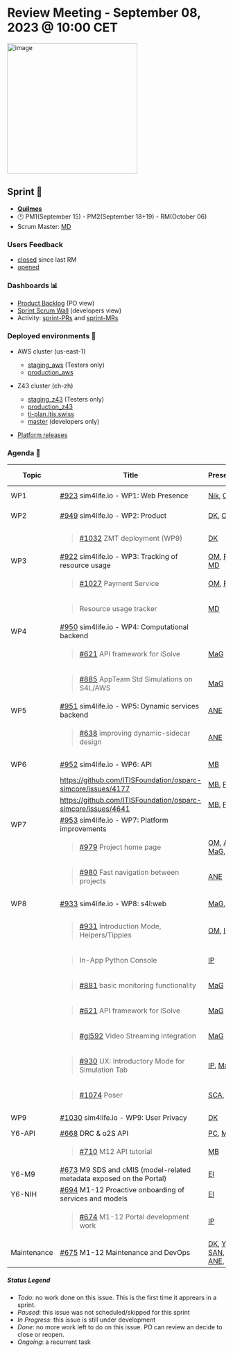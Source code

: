 # Review Meeting - September 08, 2023 @ 10:00 CET

<img width="300" alt="image" src="https://upload.wikimedia.org/wikipedia/commons/thumb/4/40/Quilmes_Logo_Nuevo.png/800px-Quilmes_Logo_Nuevo.png">

## Sprint 🏃
- [**Quilmes**](20230908_Baklava.md)
- 🕐 PM1(September 15) - PM2(September 18+19) - RM(October 06)
- Scrum Master: [MD]

### Users Feedback

- [closed](https://github.com/issues?q=is%3Aissue+user%3AITISFoundation+archived%3Afalse+is%3Aclosed+label%3AFeedback+closed%3A%3E2023-08-14+) since last RM
- [opened](https://github.com/ITISFoundation/osparc-issues/issues?q=is%3Aissue+is%3Aopen+sort%3Areactions)

### Dashboards 📊

- [Product Backlog](https://github.com/orgs/ITISFoundation/projects/13) (PO view)
- [Sprint Scrum Wall](https://github.com/orgs/ITISFoundation/projects/9) (developers view)
- Activity: [sprint-PRs](https://github.com/ITISFoundation/osparc-simcore/milestone/69?closed=1) and [sprint-MRs](https://git.speag.com/groups/oSparc/-/merge_requests)

### Deployed environments 🚀

- AWS cluster (us-east-1)
  - [staging_aws](https://staging.osparc.io) (Testers only)
  - [production_aws](https://osparc.io)
- Z43 cluster (ch-zh)
  - [staging_z43](http://osparc-staging.speag.com) (Testers only)
  - [production_z43](http://osparc.speag.com)
  - [ti-plan.itis.swiss](http://ti-plan.itis.swiss)
  - [master](https://osparc-master.speag.com) (developers only)

- [Platform releases](https://github.com/ITISFoundation/osparc-simcore/releases)


### Agenda 📝

|Topic|Title|Presenter|Status| Start-Time| Duration |
|--|--|--|--|--|--|
|WP1|[#923] sim4life.io - WP1:  Web Presence|[Nik], [OM]|**In Progress**| |2'|
|WP2|[#949] sim4life.io - WP2: Product|[DK], [OM]|**In Progress**| | |
||<blockquote>[#1032] ZMT deployment (WP9)</blockquote>|[DK]|**In Progress**| ||
|WP3|[#922] sim4life.io - WP3: Tracking of resource usage|[OM], [PC], [MD]|**In Progress**| | |
||<blockquote>[#1027] Payment Service</blockquote>|[OM], [PC]|**In Progress**| |10'|
||<blockquote>Resource usage tracker</blockquote>|[MD]|**In Progress**| | |
|WP4|[#950] sim4life.io - WP4: Computational backend||**In Progress**| | |
||<blockquote>[#621] API framework for iSolve</blockquote>|[MaG]|**In Progress**| | |
||<blockquote>[#885] AppTeam Std Simulations on S4L/AWS</blockquote>|[MaG]|**In Progress**| | |
|WP5|[#951] sim4life.io - WP5: Dynamic services backend|[ANE]|**In Progress**| | |
||<blockquote>[#638] improving dynamic-sidecar design</blockquote>|[ANE]|**In Progress**| ||
|WP6|[#952] sim4life.io - WP6: API| [MB]|**In Progress**| | |
||https://github.com/ITISFoundation/osparc-simcore/issues/4177|[MB], [PC]|**In Progress**| | |
||https://github.com/ITISFoundation/osparc-simcore/issues/4641|[MB], [PC]|**In Progress**| | |
|WP7|[#953] sim4life.io -  WP7: Platform improvements| |**In Progress**|||
||<blockquote>[#979] Project home page</blockquote>|[OM], [ANE], [MaG], [BL]  |**paused**| | |
||<blockquote>[#980] Fast navigation between projects</blockquote>|[ANE]|**Todo**|||
|WP8|[#933] sim4life.io - WP8: s4l:web|[MaG], [IP]|**In Progress**|  ||
||<blockquote>[#931] Introduction Mode, Helpers/Tippies</blockquote>|[OM], [IP]|**In Progress**| |6'|
||<blockquote>In-App Python Console</blockquote>|[IP]|**In Progress**| | |
||<blockquote>[#881] basic monitoring functionality</blockquote>|[MaG]|**In Progress**| | |
||<blockquote>[#621] API framework for iSolve</blockquote>|[MaG]|**In Progress**| | |
||<blockquote>[#gl592] Video Streaming integration</blockquote>|[MaG]|**In Progress**| | |
||<blockquote>[#930] UX: Introductory Mode for Simulation Tab</blockquote>| [IP], [MaG]|**Todo**|||
||<blockquote>[#1074] Poser</blockquote>|[SCA], [IP]|**In Progress**| | |
|WP9|[#1030] sim4life.io - WP9: User Privacy|[DK]|**In Progress**| | |
|Y6-API|[#668] DRC & o2S API|[PC], [MB] |**Done**?| | |
||<blockquote>[#710] M12 API tutorial</blockquote>| [MB]|**In Progress**|  | |
|Y6-M9|[#673] M9 SDS and cMIS (model-related metadata exposed on the Portal)|[EI]|**In Progress**| | |
|Y6-NIH|[#694] M1-12 Proactive onboarding of services and models|[EI]|**Ongoing**| | |
||<blockquote>[#674] M1-12 Portal development work </blockquote>|[IP]|**Ongoing**| | |
|Maintenance|[#675] M1-12 Maintenance and DevOps| [DK], [YH], [SAN], [ANE], [MD] |**Ongoing**| | |


##### Status Legend

- _Todo_: no work done on this issue. This is the first time it apprears in a sprint.
- _Paused_: this issue was not scheduled/skipped for this sprint
- _In Progress_: this issue is still under development
- _Done_: no more work left to do on this issue. PO can review an decide to close or reopen.
- _Ongoing_: a recurrent task

[online]: http://status.osparc.io/
[operational]: https://git.speag.com/oSparc/e2e-testing/-/pipelines
[performant]: https://git.speag.com/oSparc/e2e-portal-testing/-/pipelines




[#923]: https://github.com/ITISFoundation/osparc-issues/issues/923
[#949]: https://github.com/ITISFoundation/osparc-issues/issues/949
[#922]: https://github.com/ITISFoundation/osparc-issues/issues/922
[#950]: https://github.com/ITISFoundation/osparc-issues/issues/950
[#885]: https://github.com/ITISFoundation/osparc-issues/issues/885
[#618]: https://github.com/ITISFoundation/osparc-issues/issues/618
[#951]: https://github.com/ITISFoundation/osparc-issues/issues/951
[#638]: https://github.com/ITISFoundation/osparc-issues/issues/638
[#952]: https://github.com/ITISFoundation/osparc-issues/issues/952
[#953]: https://github.com/ITISFoundation/osparc-issues/issues/953
[#979]: https://github.com/ITISFoundation/osparc-issues/issues/979
[#716]: https://github.com/ITISFoundation/osparc-issues/issues/716
[#977]: https://github.com/ITISFoundation/osparc-issues/issues/977
[#980]: https://github.com/ITISFoundation/osparc-issues/issues/980
[#917]: https://github.com/ITISFoundation/osparc-issues/issues/917
[#933]: https://github.com/ITISFoundation/osparc-issues/issues/933
[#931]: https://github.com/ITISFoundation/osparc-issues/issues/931
[#881]: https://github.com/ITISFoundation/osparc-issues/issues/881
[#621]: https://github.com/ITISFoundation/osparc-issues/issues/621
[#885]: https://github.com/ITISFoundation/osparc-issues/issues/885
[#929]: https://github.com/ITISFoundation/osparc-issues/issues/929
[#930]: https://github.com/ITISFoundation/osparc-issues/issues/930
[#831]: https://github.com/ITISFoundation/osparc-issues/issues/831
[#682]: https://github.com/ITISFoundation/osparc-issues/issues/682
[#683]: https://github.com/ITISFoundation/osparc-issues/issues/683
[#767]: https://github.com/ITISFoundation/osparc-issues/issues/767
[#668]: https://github.com/ITISFoundation/osparc-issues/issues/668
[#690]: https://github.com/ITISFoundation/osparc-issues/issues/690
[#692]: https://github.com/ITISFoundation/osparc-issues/issues/692
[#710]: https://github.com/ITISFoundation/osparc-issues/issues/710
[#673]: https://github.com/ITISFoundation/osparc-issues/issues/673
[#681]: https://github.com/ITISFoundation/osparc-issues/issues/681
[#697]: https://github.com/ITISFoundation/osparc-issues/issues/697
[#694]: https://github.com/ITISFoundation/osparc-issues/issues/694
[#711]: https://github.com/ITISFoundation/osparc-issues/issues/711
[#681]: https://github.com/ITISFoundation/osparc-issues/issues/681
[#674]: https://github.com/ITISFoundation/osparc-issues/issues/674
[#675]: https://github.com/ITISFoundation/osparc-issues/issues/675
[#976]: https://github.com/ITISFoundation/osparc-issues/issues/976
[#1000]: https://github.com/ITISFoundation/osparc-issues/issues/1000
[#1027]: https://github.com/ITISFoundation/osparc-issues/issues/1027
[#1030]: https://github.com/ITISFoundation/osparc-issues/issues/1030
[#1031]: https://github.com/ITISFoundation/osparc-issues/issues/1031
[#1032]: https://github.com/ITISFoundation/osparc-issues/issues/1032
[#1073]: https://github.com/ITISFoundation/osparc-issues/issues/1073
[#1074]: https://github.com/ITISFoundation/osparc-issues/issues/1074

[#gl592]: https://git.speag.com/oSparc/osparc-s4l/-/issues/592
[#gl593]: https://git.speag.com/oSparc/osparc-s4l/-/issues/593
[#gl630]: https://git.speag.com/oSparc/osparc-s4l/-/issues/630

[ANE]:https://github.com/GitHK
[BL]:https://github.com/dyollb
[DK]:https://github.com/mrnicegyu11
[EI]:https://github.com/elisabettai
[IP]:https://github.com/ignapas
[MB]:https://github.com/bisgaard-itis
[MD]:https://github.com/matusdrobuliak66
[MaG]:https://github.com/mguidon
[Nik]:https://github.com/drniiken
[OM]:https://github.com/odeimaiz
[PC]:https://github.com/pcrespov
[SAN]:https://github.com/sanderegg
[SB]:https://github.com/sbenkler
[SCA]:https://github.com/SCA-ZMT
[TN]:https://github.com/newton1985
[YH]:https://github.com/YuryHrytsuk
